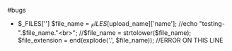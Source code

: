 #bugs 


 * $_FILES['']
    $file_name = $_FILES[$upload_name]['name'];
    //echo "testing-".$file_name."<br>";
    //$file_name = strtolower($file_name);
    $file_extension = end(explode('.', $file_name)); //ERROR ON THIS LINE